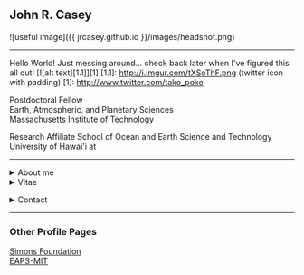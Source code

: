 
## John R. Casey

![useful image]({{ jrcasey.github.io }}/images/headshot.png)
 - - - 
Hello World! Just messing around... check back later when I've figured this all out!
[![alt text][1.1]][1]
[1.1]: http://i.imgur.com/tXSoThF.png (twitter icon with padding)
[1]: http://www.twitter.com/tako_poke

Postdoctoral Fellow  
Earth, Atmospheric, and Planetary Sciences  
Massachusetts Institute of Technology  

Research Affiliate
School of Ocean and Earth Science and Technology
University of Hawai'i at 

 - - -
<details><summary>About me</summary>
<p>

+ Research Interests
    + Microbial oceanography
    + Biothermodynamics
+ Non-research Interests

</p>
</details>

<details><summary>Vitae</summary>

[CV](./docs/CV_20190604.pdf)
</details>
<p>
<details><summary>Contact</summary>

jrcasey at hawaii.edu  
jrcasey at mit.edu  
[Twitter](https://twitter.com/tako_poke)

</p>
</details>

 - - -
 
 ### Other Profile Pages
[Simons Foundation](https://www.simonsfoundation.org/team/john-casey/)  
[EAPS-MIT](http://paocweb.mit.edu/people/jrcasey)  
